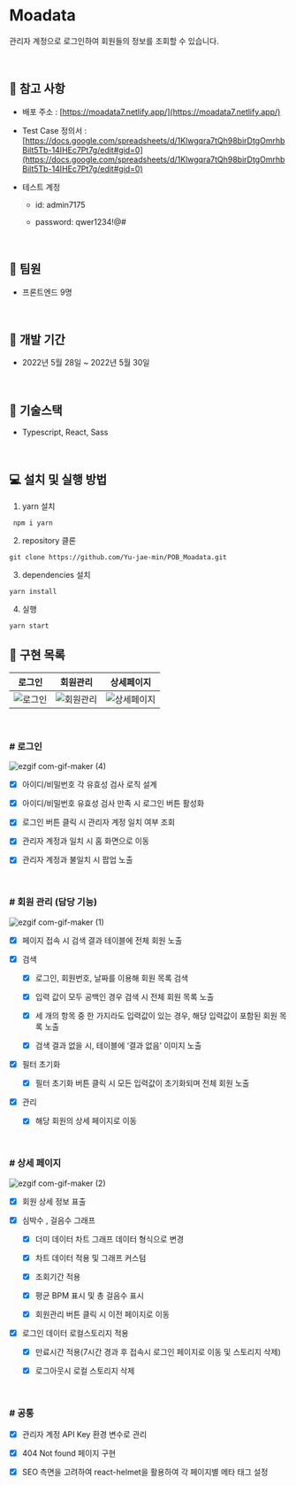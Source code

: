 # Moadata

관리자 계정으로 로그인하여 회원들의 정보를 조회할 수 있습니다.

<br />

## 🎉 **참고 사항**

- 배포 주소 : [https://moadata7.netlify.app/](https://moadata7.netlify.app/)

- Test Case 정의서 : [https://docs.google.com/spreadsheets/d/1Klwgqra7tQh98birDtgOmrhbBilt5Tb-14IHEc7Pt7g/edit#gid=0](https://docs.google.com/spreadsheets/d/1Klwgqra7tQh98birDtgOmrhbBilt5Tb-14IHEc7Pt7g/edit#gid=0)

- 테스트 계정

  - id: admin7175

  - password: qwer1234!@#

<br />

## 👬 **팀원**

- 프론트엔드 9명

<br>

## 📅 **개발 기간**

- 2022년 5월 28일 ~ 2022년 5월 30일

<br />

## 🔧 **기술스택**

- Typescript, React, Sass

<br />

## 💻 **설치 및 실행 방법**

1. yarn 설치

```
 npm i yarn
```

2. repository 클론

```
git clone https://github.com/Yu-jae-min/POB_Moadata.git
```

3. dependencies 설치

```
yarn install
```

4. 실행

```
yarn start
```

## 📒 **구현 목록**

|로그인|회원관리|상세페이지|
|:-:|:-:|:-:|
|![로그인](https://user-images.githubusercontent.com/85284246/172877272-224f9718-c5d8-49d4-b079-ac18369a5fb5.png)|![회원관리](https://user-images.githubusercontent.com/85284246/172877296-836dcb34-5409-4dfb-8b1a-13841e9aa54d.png)|![상세페이지](https://user-images.githubusercontent.com/85284246/172877286-1d65913a-d28c-43ed-92ac-8cc73461cee7.png)|

<br />

### # 로그인

![ezgif com-gif-maker (4)](https://user-images.githubusercontent.com/90893364/171115080-602ae031-4973-4f88-9de4-0ecd92fc5fb4.gif)

- [x] 아이디/비밀번호 각 유효성 검사 로직 설계

- [x] 아이디/비밀번호 유효성 검사 만족 시 로그인 버튼 활성화

- [x] 로그인 버튼 클릭 시 관리자 계정 일치 여부 조회

- [x] 관리자 계정과 일치 시 홈 화면으로 이동

- [x] 관리자 계정과 불일치 시 팝업 노출

<br>

### # 회원 관리 (담당 기능)

![ezgif com-gif-maker (1)](https://user-images.githubusercontent.com/90893364/171113159-0a490f55-625d-4e94-a00a-d8f5a7a610e7.gif)

- [x] 페이지 접속 시 검색 결과 테이블에 전체 회원 노출

- [x] 검색

  - [x] 로그인, 회원번호, 날짜를 이용해 회원 목록 검색

  - [x] 입력 값이 모두 공백인 경우 검색 시 전체 회원 목록 노출

  - [x] 세 개의 항목 중 한 가지라도 입력값이 있는 경우, 해당 입력값이 포함된 회원 목록 노출

  - [x] 검색 결과 없을 시, 테이블에 ‘결과 없음’ 이미지 노출

- [x] 필터 초기화

  - [x] 필터 초기화 버튼 클릭 시 모든 입력값이 초기화되며 전체 회원 노출

- [x] 관리

  - [x] 해당 회원의 상세 페이지로 이동

<br>

### # 상세 페이지

![ezgif com-gif-maker (2)](https://user-images.githubusercontent.com/90893364/171113872-aade606f-d0a7-4336-83d5-a079d69915bc.gif)

- [x] 회원 상세 정보 표출

- [x] 심박수 , 걸음수 그래프

    - [x] 더미 데이터 차트 그래프 데이터 형식으로 변경

    - [x] 차트 데이터 적용 및 그래프 커스텀

    - [x] 조회기간 적용

    - [x] 평균 BPM 표시 및 총 걸음수 표시

    - [x] 회원관리 버튼 클릭 시 이전 페이지로 이동

- [x] 로그인 데이터 로컬스토리지 적용

  - [x] 만료시간 적용(7시간 경과 후 접속시 로그인 페이지로 이동 및 스토리지 삭제)

  - [x] 로그아웃시 로컬 스토리지 삭제

<br />

### # 공통

- [x] 관리자 계정 API Key 환경 변수로 관리

- [x] 404 Not found 페이지 구현

- [x] SEO 측면을 고려하여 react-helmet을 활용하여 각 페이지별 메타 태그 설정

<br />
